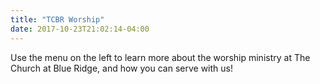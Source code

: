 ```yaml
---
title: "TCBR Worship"
date: 2017-10-23T21:02:14-04:00
---
```


Use the menu on the left to learn more about the worship ministry at The Church at Blue Ridge, and how you can serve with us!